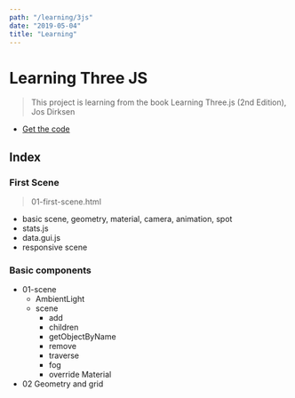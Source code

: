 ```yaml
---
path: "/learning/3js"
date: "2019-05-04"
title: "Learning"
---
```


# Learning Three JS

> This project is learning from the book Learning Three.js (2nd Edition), Jos Dirksen

- [Get the code](https://github.com/josdirksen/learning-threejs)

## Index

### First Scene

> 01-first-scene.html

- basic scene, geometry, material, camera, animation, spot
- stats.js
- data.gui.js
- responsive scene

### Basic components

- 01-scene
  - AmbientLight
  - scene
    - add
    - children
    - getObjectByName
    - remove
    - traverse
    - fog
    - override Material
- 02 Geometry and grid
